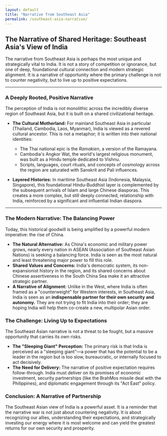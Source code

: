 ```yaml
---
layout: default
title: "Narrative from Southeast Asia"
permalink: /southeast-asia-narrative/
---
```


## The Narrative of Shared Heritage: Southeast Asia's View of India

The narrative from Southeast Asia is perhaps the most unique and strategically vital to India. It is not a story of competition or ignorance, but one of deep, foundational cultural connection and modern strategic alignment. It is a narrative of opportunity where the primary challenge is not to counter negativity, but to live up to positive expectations.

---

### A Deeply Rooted, Positive Narrative

The perception of India is not monolithic across the incredibly diverse region of Southeast Asia, but it is built on a shared civilizational heritage.

*   **The Cultural Motherland:** For mainland Southeast Asia in particular (Thailand, Cambodia, Laos, Myanmar), India is viewed as a revered cultural ancestor. This is not a metaphor; it is written into their national identities:
    *   The Thai national epic is the *Ramakien*, a version of the Ramayana.
    *   Cambodia's Angkor Wat, the world's largest religious monument, was built as a Hindu temple dedicated to Vishnu.
    *   Scripts, languages, court rituals, and concepts of cosmology across the region are saturated with Sanskrit and Pali influences.

*   **Layered Histories:** In maritime Southeast Asia (Indonesia, Malaysia, Singapore), this foundational Hindu-Buddhist layer is complemented by the subsequent arrivals of Islam and large Chinese diasporas. This creates a more complex, but still deeply connected, relationship with India, reinforced by a significant and influential Indian diaspora.

---

### The Modern Narrative: The Balancing Power

Today, this historical goodwill is being amplified by a powerful modern imperative: the rise of China.

*   **The Natural Alternative:** As China's economic and military power grows, nearly every nation in ASEAN (Association of Southeast Asian Nations) is seeking a balancing force. India is seen as the most natural and least threatening major power to fill this role.
*   **Shared Values and Concerns:** India's democratic system, its non-expansionist history in the region, and its shared concerns about Chinese assertiveness in the South China Sea make it an attractive strategic partner.
*   **A Narrative of Alignment:** Unlike in the West, where India is often framed as a "counterweight" for Western interests, in Southeast Asia, India is seen as an **indispensable partner for their own security and autonomy.** They are not trying to fit India into their order; they are hoping India will help them co-create a new, multipolar Asian order.

### The Challenge: Living Up to Expectations

The Southeast Asian narrative is not a threat to be fought, but a massive opportunity that carries its own risks.

*   **The "Sleeping Giant" Perception:** The primary risk is that India is perceived as a "sleeping giant"—a power that has the potential to be a leader in the region but is too slow, bureaucratic, or internally focused to act decisively.
*   **The Need for Delivery:** The narrative of positive expectation requires follow-through. India must deliver on its promises of economic investment, security partnerships (like the BrahMos missile deal with the Philippines), and diplomatic engagement through its "Act East" policy.

### Conclusion: A Narrative of Partnership

The Southeast Asian view of India is a powerful asset. It is a reminder that the narrative war is not just about countering negativity. It is about recognizing our allies, understanding their expectations, and strategically investing our energy where it is most welcome and can yield the greatest returns for our own security and prosperity.
